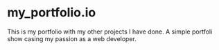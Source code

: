 # my_portfolio.io
This is my portfolio with my other projects I have done.
A simple portfoli show casing my passion as a web developer.
